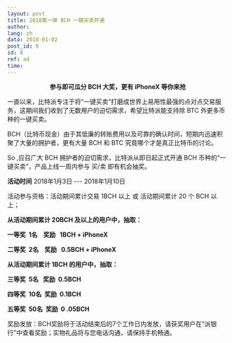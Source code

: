 ```yaml
---
layout: post
title: 2018第一弹 BCH 一键买卖开通
author: 
lang: zh
data: 2018-01-02
post_id: 8
id: 8
ref: ad
time: 
---
```


<p style="text-align:center"> <strong>参与即可瓜分 BCH 大奖，更有 iPhoneX 等你来抢</strong></p>

一直以来，比特派专注于将“一键买卖”打磨成世界上易用性最强的点对点交易服务，这期间我们收到了无数用户的迫切需求，希望比特派能支持除 BTC 外更多币种的一键买卖。

BCH（比特币现金）由于其低廉的转账费用以及可靠的确认时间，短期内迅速积聚了大量的拥护者，更有大量 BCH 和 BTC 究竟哪个才是真正比特币的讨论。

So ,应召广大 BCH 拥护者的迫切需求，比特派从即日起正式开通 BCH 币种的“一键买卖”，产品上线一周内参与 买/卖 即有机会抽奖。

<strong>活动时间</strong> 2018年1月3日 --- 2018年1月10日
 
活动参与资格：活动期间累计交易 1BCH 以上 或 活动期间累计 20 个 BCH 以上；

<p> <strong>从活动期间累计 20BCH 及以上的用户中，抽取：</strong></p>

<p> <strong>一等奖  1名    奖励   1BCH + iPhoneX</strong></p>

<p> <strong>二等奖  2名    奖励   0.5BCH + iPhoneX</strong></p>

<p> <strong>从活动期间累计 1BCH 的用户中，抽取：</strong></p>

<p> <strong>三等奖  5名   奖励  0.5BCH</strong></p>

<p> <strong>四等奖  10名   奖励  0.1BCH</strong></p>

<p> <strong>五等奖  50名   奖励  0 .05BCH </strong></p>

奖励发放：BCH奖励将于活动结束后的7个工作日内发放，请获奖用户在“派银行”中查看奖励；实物礼品将与您电话沟通，请保持手机畅通。



